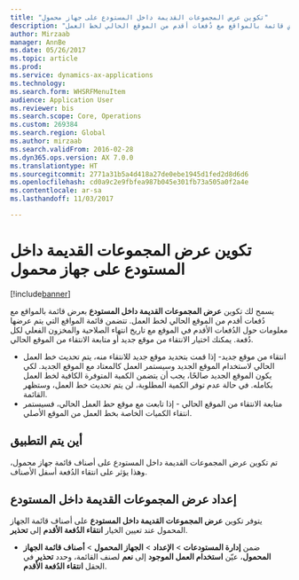 ```yaml
---
title: "تكوين عرض المجموعات القديمة داخل المستودع على جهاز محمول"
description: "يصف هذا الموضوع كيفية إعداد جهاز محمول لعرض قائمة بالمواقع مع دُفعات أقدم من الموقع الحالي لخط العمل."
author: Mirzaab
manager: AnnBe
ms.date: 05/26/2017
ms.topic: article
ms.prod: 
ms.service: dynamics-ax-applications
ms.technology: 
ms.search.form: WHSRFMenuItem
audience: Application User
ms.reviewer: bis
ms.search.scope: Core, Operations
ms.custom: 269384
ms.search.region: Global
ms.author: mirzaab
ms.search.validFrom: 2016-02-28
ms.dyn365.ops.version: AX 7.0.0
ms.translationtype: HT
ms.sourcegitcommit: 2771a31b5a4d418a27de0ebe1945d1fed2d8d6d6
ms.openlocfilehash: cd0a9c2e9fbfea987b045e301fb73a505a0f2a4e
ms.contentlocale: ar-sa
ms.lasthandoff: 11/03/2017

---
```


# <a name="configure-display-older-batches-within-warehouse-on-a-mobile-device"></a>تكوين عرض المجموعات القديمة داخل المستودع على جهاز محمول

[!include[banner](../includes/banner.md)]

يسمح لك تكوين **عرض المجموعات القديمة داخل المستودع** بعرض قائمة بالمواقع مع دُفعات أقدم من الموقع الحالي لخط العمل. تتضمن قائمة المواقع التي يتم عرضها معلومات حول الدُفعات الأقدم في الموقع مع تاريخ انتهاء الصلاحية والمخزون الفعلي لكل دُفعة. يمكنك اختيار الانتقاء من موقع جديد أو متابعة الانتقاء من الموقع الحالي. 
- انتقاء من موقع جديد- إذا قمت بتحديد موقع جديد للانتقاء منه، يتم تحديث خط العمل الحالي لاستخدام الموقع الجديد وسيستمر العمل كالمعتاد مع الموقع الجديد. لكي يكون الموقع الجديد صالحًا، يجب أن يتضمن الكمية المتوفرة الكافية لخط العمل بكامله. في حالة عدم توفر الكمية المطلوبة، لن يتم تحديث خط العمل، وستظهر القائمة. 
- متابعة الانتقاء من الموقع الحالي - إذا تابعت مع موقع حط العمل الحالي، فسيستمر انتقاء الكميات الخاصة بخط العمل من الموقع الأصلي.

## <a name="where-it-applies"></a>أين يتم التطبيق
تم تكوين عرض المجموعات القديمة داخل المستودع على أصناف قائمة جهاز محمول، وهذا يؤثر على انتقاء الدُفعة أسفل الأصناف.

## <a name="set-up-display-older-batches-within-warehouse"></a>إعداد عرض المجموعات القديمة داخل المستودع
يتوفر تكوين **عرض المجموعات القديمة داخل المستودع** على أصناف قائمة الجهاز المحمول عند تعيين الخيار **انتقاء الدُفعة الأقدم‬** إلى **تحذير**.

- ضمن **إدارة المستودعات** > **الإعداد** > **الجهاز المحمول** > **أصناف قائمة الجهاز المحمول**، عيّن **استخدام العمل الموجود** إلى **نعم** لصنف القائمة، وحدد **تحذير** في الحقل **انتقاء الدُفعة الأقدم‬**. 


